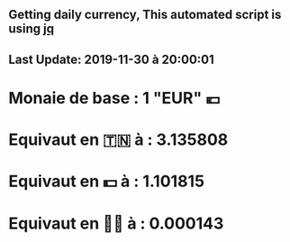 ## Getting daily currency, This automated script is using [jq](https://stedolan.github.io/jq/)
## Last Update:  2019-11-30 à 20:00:01
 # Monaie de base : 1 "EUR" 💶 
 # Equivaut en 🇹🇳 à :  3.135808 
 # Equivaut en 💵 à : 1.101815
 # Equivaut en 🐱‍💻 à :  0.000143

